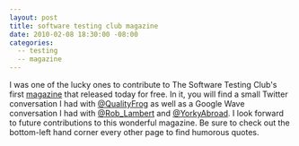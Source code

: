 ```yaml
---
layout: post
title: software testing club magazine
date: 2010-02-08 18:30:00 -08:00
categories:
  -- testing
  -- magazine
---
```


I was one of the lucky ones to contribute to The Software Testing Club's first [magazine](http://wiki.softwaretestingclub.com/The+Software+Testing+Club+Magazine+-+No+1) that released today for free.  In it, you will find a small Twitter conversation I had with [@QualityFrog](http://twitter.com/QualityFrog/) as well as a Google Wave conversation I had with [@Rob_Lambert](http://twitter.com/Rob_Lambert/) and [@YorkyAbroad](http://twitter.com/YorkyAbroad/).  I look forward to future contributions to this wonderful magazine.  Be sure to check out the bottom-left hand corner every other page to find humorous quotes.